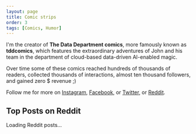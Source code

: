 ```yaml
---
layout: page
title: Comic strips
order: 3
tags: [Comics, Humor]
---
```


I'm the creator of **The Data Department comics**, more famously known as **tddcomics**, which features the extraordinary adventures of John and his team in the department of cloud-based data-driven AI-enabled magic.

Over time some of these comics reached hundreds of thousands of readers, collected thousands of interactions, almost ten thousand followers, and gained zero $ revenue ;)

Follow me for more on [Instagram](https://www.instagram.com/tddcomics/), [Facebook](https://www.facebook.com/tddcomics), or [Twitter](https://twitter.com/tddcomics), or [Reddit](https://www.reddit.com/user/the_data_department).
 

  <h2>Top Posts on Reddit</h2>
  <script src="{{ site.baseurl }}/public/js/reddit-feed.js"></script>
  <div id="reddit-posts">Loading Reddit posts...</div>